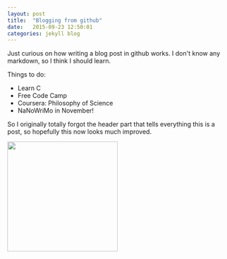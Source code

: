 ```yaml
---
layout: post
title:  "Blogging from github"
date:   2015-09-23 12:50:01
categories: jekyll blog
---
```


Just curious on how writing a blog post in github works. I don't know any markdown, so I think I should learn.

Things to do:
<ul>
  <li>Learn C</li>
  <li>Free Code Camp</li>
  <li>Coursera: Philosophy of Science</li>
  <li>NaNoWriMo in November!</li>
</ul>

So I originally totally forgot the header part that tells everything this is a post, so hopefully this now looks much improved.

<a href="https://en.wikipedia.org/wiki/Net_neutrality"><img src="https://openclipart.org/download/214980/Net-Neutrality-2015022652.svg" height="250" width="250" style="text-align:center"/></a>

